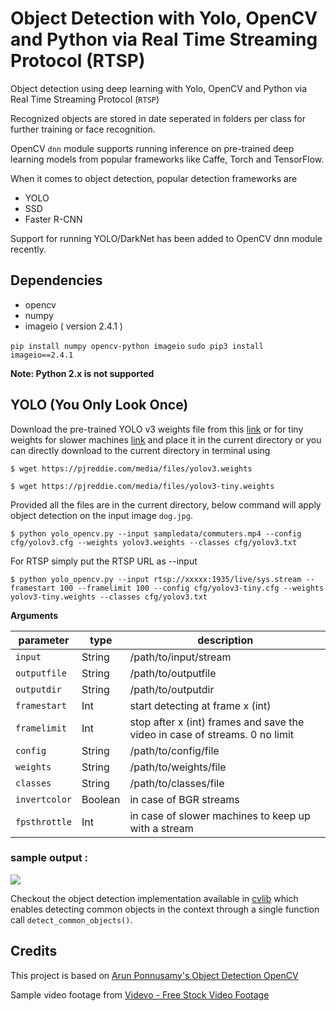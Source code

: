 # Object Detection with Yolo, OpenCV and Python via Real Time Streaming Protocol (RTSP)

Object detection using deep learning with Yolo, OpenCV and Python via Real Time Streaming Protocol (`RTSP`)

Recognized objects are stored in date seperated in folders per class for further training or face recognition.

OpenCV `dnn` module supports running inference on pre-trained deep learning models from popular frameworks like Caffe, Torch and TensorFlow. 

When it comes to object detection, popular detection frameworks are
 * YOLO
 * SSD
 * Faster R-CNN
 
 Support for running YOLO/DarkNet has been added to OpenCV dnn module recently. 
 
 ## Dependencies
  * opencv
  * numpy
  * imageio ( version 2.4.1 )
  
`pip install numpy opencv-python imageio`
`sudo pip3 install imageio==2.4.1`


**Note: Python 2.x is not supported**

 ## YOLO (You Only Look Once)
 
 Download the pre-trained YOLO v3 weights file from this [link](https://pjreddie.com/media/files/yolov3.weights) or for tiny weights for slower machines [link](https://pjreddie.com/media/files/yolov3-tiny.weights) and place it in the current directory or you can directly download to the current directory in terminal using
 
 `$ wget https://pjreddie.com/media/files/yolov3.weights`
 
 `$ wget https://pjreddie.com/media/files/yolov3-tiny.weights`
 
 Provided all the files are in the current directory, below command will apply object detection on the input image `dog.jpg`.
 
 `$ python yolo_opencv.py --input sampledata/commuters.mp4 --config cfg/yolov3.cfg --weights yolov3.weights --classes cfg/yolov3.txt`
 
 For RTSP simply put the RTSP URL as --input
 
  `$ python yolo_opencv.py --input rtsp://xxxxx:1935/live/sys.stream --framestart 100 --framelimit 100 --config cfg/yolov3-tiny.cfg --weights yolov3-tiny.weights --classes cfg/yolov3.txt`

 **Arguments** 
 
 | parameter | type    | description                                      |
 | --------- | ------- | ------------------------------------------------ |
 | `input`     | String  | /path/to/input/stream |
 | `outputfile`  | String | /path/to/outputfile |
 | `outputdir` | String  | /path/to/outputdir  |
 | `framestart` | Int  | start detecting at frame x (int) |
 | `framelimit` | Int  | stop after x (int) frames and save the video in case of streams. 0 no limit |
 | `config` | String  | /path/to/config/file  |
 | `weights` | String  | /path/to/weights/file  |
 | `classes`  | String | /path/to/classes/file |
 | `invertcolor` | Boolean  | in case of BGR streams |
 | `fpsthrottle` | Int  | in case of slower machines to keep up with a stream  |
 
 ### sample output :
 ![](object-detection.png)
 
Checkout the object detection implementation available in [cvlib](http:cvlib.net) which enables detecting common objects in the context through a single function call `detect_common_objects()`.
 
 ## Credits
 This project is based on [Arun Ponnusamy's Object Detection OpenCV](https://github.com/arunponnusamy/object-detection-opencv)
 
 Sample video footage from [Videvo - Free Stock Video Footage](https://www.videvo.net/video/people-crossing-road-in-hong-kong-cbd/8162/)
